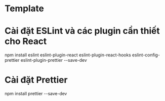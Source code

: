 # Template
# Cài đặt ESLint và các plugin cần thiết cho React

npm install eslint eslint-plugin-react eslint-plugin-react-hooks eslint-config-prettier eslint-plugin-prettier --save-dev

# Cài đặt Prettier

npm install prettier --save-dev
